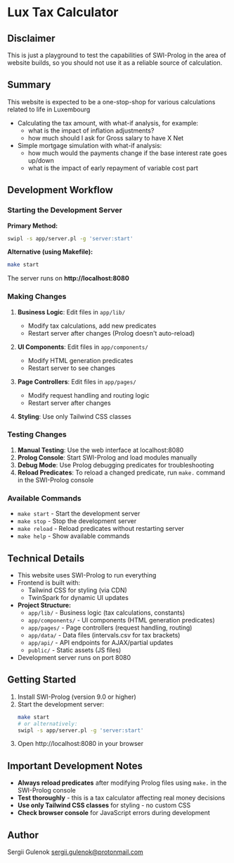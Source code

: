 # Lux Tax Calculator

## Disclaimer

This is just a playground to test the capabilities of SWI-Prolog in the area of website builds, so you should not use
it as a reliable source of calculation.

## Summary

This website is expected to be a one-stop-shop for various calculations related to life in Luxembourg

- Calculating the tax amount, with what-if analysis, for example:
  - what is the impact of inflation adjustments?
  - how much should I ask for Gross salary to have X Net
- Simple mortgage simulation with what-if analysis:
  - how much would the payments change if the base interest rate goes up/down
  - what is the impact of early repayment of variable cost part

## Development Workflow

### Starting the Development Server

**Primary Method:**
```bash
swipl -s app/server.pl -g 'server:start'
```

**Alternative (using Makefile):**
```bash
make start
```

The server runs on **http://localhost:8080**

### Making Changes

1. **Business Logic**: Edit files in `app/lib/`
   - Modify tax calculations, add new predicates
   - Restart server after changes (Prolog doesn't auto-reload)

2. **UI Components**: Edit files in `app/components/`
   - Modify HTML generation predicates
   - Restart server to see changes

3. **Page Controllers**: Edit files in `app/pages/`
   - Modify request handling and routing logic
   - Restart server after changes

4. **Styling**: Use only Tailwind CSS classes

### Testing Changes

1. **Manual Testing**: Use the web interface at localhost:8080
2. **Prolog Console**: Start SWI-Prolog and load modules manually
3. **Debug Mode**: Use Prolog debugging predicates for troubleshooting
4. **Reload Predicates**: To reload a changed predicate, run `make.` command in the SWI-Prolog console

### Available Commands

- `make start` - Start the development server
- `make stop` - Stop the development server  
- `make reload` - Reload predicates without restarting server
- `make help` - Show available commands

## Technical Details

- This website uses SWI-Prolog to run everything
- Frontend is built with:
  - Tailwind CSS for styling (via CDN)
  - TwinSpark for dynamic UI updates
- **Project Structure:**
  - `app/lib/` - Business logic (tax calculations, constants)
  - `app/components/` - UI components (HTML generation predicates)
  - `app/pages/` - Page controllers (request handling, routing)
  - `app/data/` - Data files (intervals.csv for tax brackets)
  - `app/api/` - API endpoints for AJAX/partial updates
  - `public/` - Static assets (JS files)
- Development server runs on port 8080

## Getting Started

1. Install SWI-Prolog (version 9.0 or higher)
2. Start the development server:
   ```bash
   make start
   # or alternatively:
   swipl -s app/server.pl -g 'server:start'
   ```
3. Open http://localhost:8080 in your browser

## Important Development Notes

- **Always reload predicates** after modifying Prolog files using `make.` in the SWI-Prolog console
- **Test thoroughly** - this is a tax calculator affecting real money decisions
- **Use only Tailwind CSS classes** for styling - no custom CSS
- **Check browser console** for JavaScript errors during development

## Author

Sergii Gulenok <sergii.gulenok@protonmail.com>
